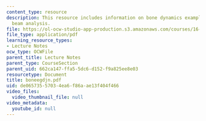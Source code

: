 ```yaml
---
content_type: resource
description: This resource includes information on bone dynamics examples - fall and
  beam analysis.
file: https://ol-ocw-studio-app-production.s3.amazonaws.com/courses/16-423j-aerospace-biomedical-and-life-support-engineering-spring-2006/de06573557034ea6f86aae13f404f466_boneegdjn.pdf
file_type: application/pdf
learning_resource_types:
- Lecture Notes
ocw_type: OCWFile
parent_title: Lecture Notes
parent_type: CourseSection
parent_uid: 662ca147-ffa5-5dc6-d152-f9a825ee8e03
resourcetype: Document
title: boneegdjn.pdf
uid: de065735-5703-4ea6-f86a-ae13f404f466
video_files:
  video_thumbnail_file: null
video_metadata:
  youtube_id: null
---
```

